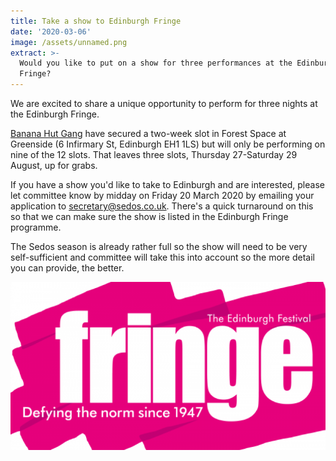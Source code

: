 ```yaml
---
title: Take a show to Edinburgh Fringe
date: '2020-03-06'
image: /assets/unnamed.png
extract: >-
  Would you like to put on a show for three performances at the Edinburgh
  Fringe?
---
```

We are excited to share a unique opportunity to perform for three nights at the Edinburgh Fringe.

[Banana Hut Gang](https://sedos.l3v5y.co.uk/regular-events/simprov) have secured a two-week slot in Forest Space at Greenside (6 Infirmary St, Edinburgh EH1 1LS) but will only be performing on nine of the 12 slots. That leaves three slots, Thursday 27-Saturday 29 August, up for grabs.

If you have a show you'd like to take to Edinburgh and are interested, please let committee know by midday on Friday 20 March 2020 by emailing your application to [secretary@sedos.co.uk](mailto:secretary@sedos.co.uk). There's a quick turnaround on this so that we can make sure the show is listed in the Edinburgh Fringe programme.

The Sedos season is already rather full so the show will need to be very self-sufficient and committee will take this into account so the more detail you can provide, the better.

![](/assets/unnamed.png)